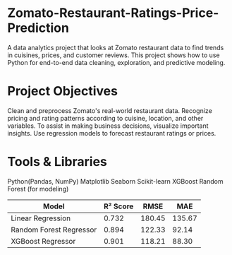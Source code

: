 # Zomato-Restaurant-Ratings-Price-Prediction

A data analytics project that looks at Zomato restaurant data to find trends in cuisines, prices, and customer reviews. This project shows how to use Python for end-to-end data cleaning, exploration, and predictive modeling.

 # Project Objectives

Clean and preprocess Zomato's real-world restaurant data.
Recognize pricing and rating patterns according to cuisine, location, and other variables.
To assist in making business decisions, visualize important insights.
Use regression models to forecast restaurant ratings or prices.

# Tools & Libraries

Python(Pandas, NumPy) 
Matplotlib 
Seaborn 
Scikit-learn
XGBoost 
Random Forest (for modeling)

Model                    | R² Score | RMSE    | MAE
------------------------ | -------- | ------- | -------
Linear Regression        | 0.732    | 180.45  | 135.67
Random Forest Regressor  | 0.894    | 122.33  | 92.14
XGBoost Regressor        | 0.901    | 118.21  | 88.30
